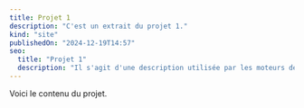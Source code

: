 ```yaml
---
title: Projet 1
description: "C'est un extrait du projet 1."
kind: "site"
publishedOn: "2024-12-19T14:57"
seo:
  title: "Projet 1"
  description: "Il s'agit d'une description utilisée par les moteurs de recherche."
---
```


Voici le contenu du projet.

